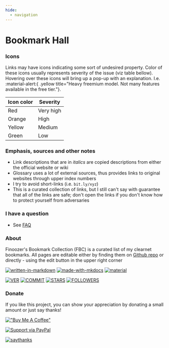 ```yaml
---
hide:
  - navigation
---
```


# Bookmark Hall

### Icons

Links may have icons indicating some sort of undesired property. Color of these icons usually represents severity of the issue (viz table bellow). Hovering over these icons will bring up a pop-up with an explanation. I.e. :material-alert:{ .yellow title="Heavy freemium model. Not many features available in the free tier."}.

| Icon color | Severity  |
| ---------- | --------- |
| Red        | Very high |
| Orange     | High      |
| Yellow     | Medium    |
| Green      | Low       |

### Emphasis, sources and other notes

- Link descriptions that are in _italics_ are copied descriptions from either the official website or wiki
- Glossary uses a lot of external sources, thus provides links to original websites through upper index numbers
- I try to avoid short-links (i.e. `bit.ly/xyz`)
- This is a curated collection of links, but I still can't say with guarantee that all of the links are safe; don't open the links if you don't know how to protect yourself from adversaries

### I have a question

- See [FAQ](faq.md)

### About

Finoozer's Bookmark Collection (FBC) is a curated list of my clearnet bookmarks. All pages are editable either by finding them on [Github repo](https://github.com/Finoozer/bookmark-collection) or directly - using the edit button in the upper right corner

[![written-in-markdown](https://img.shields.io/badge/Written%20in-Markdown-blue)](https://commonmark.org)
[![made-with-mkdocs](https://img.shields.io/badge/Made%20with-MkDocs-blue)](https://www.mkdocs.org/)
[![material](https://img.shields.io/badge/MkDocs%20Theme-Material-red)](https://squidfunk.github.io/mkdocs-material/)

[![VER](https://img.shields.io/github/v/release/Finoozer/bookmark-collection)]()
[![COMMIT](https://img.shields.io/github/last-commit/Finoozer/bookmark-collection)]()
[![STARS](https://img.shields.io/github/stars/Finoozer/bookmark-collection?style=social)]()
[![FOLLOWERS](https://img.shields.io/github/followers/Finoozer?style=social)]()

### Donate

If you like this project, you can show your appreciation by donating a small amount or just say thanks!

[!["Buy Me A Coffee"](https://www.buymeacoffee.com/assets/img/custom_images/orange_img.png)](https://www.buymeacoffee.com/finoozer)

[![Support via PayPal](https://cdn.rawgit.com/twolfson/paypal-github-button/1.0.0/dist/button.svg)](https://paypal.me/finoozer)

[![saythanks](https://img.shields.io/badge/say-thanks-ff69b4.svg)](https://saythanks.io/to/Finoozer)
